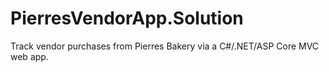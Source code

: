 # PierresVendorApp.Solution
Track vendor purchases from Pierres Bakery via a C#/.NET/ASP Core MVC web app.

